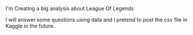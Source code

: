 I'm Creating a big analysis about League Of Legends

I will answer some questions using data and i pretend to post the csv file in Kaggle in the future.